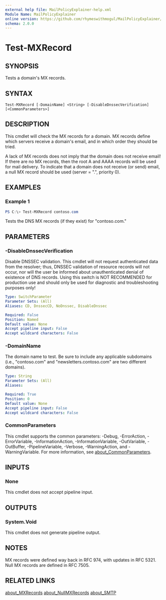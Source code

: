 ```yaml
---
external help file: MailPolicyExplainer-help.xml
Module Name: MailPolicyExplainer
online version: https://github.com/rhymeswithmogul/MailPolicyExplainer/blob/main/man/en-US/Test-MXRecord.md
schema: 2.0.0
---
```


# Test-MXRecord

## SYNOPSIS
Tests a domain's MX records.

## SYNTAX

```
Test-MXRecord [-DomainName] <String> [-DisableDnssecVerification] [<CommonParameters>]
```

## DESCRIPTION
This cmdlet will check the MX records for a domain.  MX records define which servers receive a domain's email, and in which order they should be tried.

A lack of MX records does not imply that the domain does not receive email!  If there are no MX records, then the root A and AAAA records will be used for mail delivery.   To indicate that a domain does not receive (or send) email, a null MX record should be used (server = ".", priority 0).

## EXAMPLES

### Example 1
```powershell
PS C:\> Test-MXRecord contoso.com
```

Tests the DNS MX records (if they exist) for "contoso.com."

## PARAMETERS

### -DisableDnssecVerification
Disable DNSSEC validation.  This cmdlet will not request authenticated data from the resolver;  thus, DNSSEC validation of resource records will not occur, nor will the user be informed about unauthenticated denial of existence of DNS records.  Using this switch is NOT RECOMMENDED for production use and should only be used for diagnostic and troubleshooting purposes only!

```yaml
Type: SwitchParameter
Parameter Sets: (All)
Aliases: CD, DnssecCD, NoDnssec, DisableDnssec

Required: False
Position: Named
Default value: None
Accept pipeline input: False
Accept wildcard characters: False
```

### -DomainName
The domain name to test.  Be sure to include any applicable subdomains (i.e., "contoso.com" and "newsletters.contoso.com" are two different domains).

```yaml
Type: String
Parameter Sets: (All)
Aliases:

Required: True
Position: 0
Default value: None
Accept pipeline input: False
Accept wildcard characters: False
```

### CommonParameters
This cmdlet supports the common parameters: -Debug, -ErrorAction, -ErrorVariable, -InformationAction, -InformationVariable, -OutVariable, -OutBuffer, -PipelineVariable, -Verbose, -WarningAction, and -WarningVariable. For more information, see [about_CommonParameters](http://go.microsoft.com/fwlink/?LinkID=113216).

## INPUTS

### None
This cmdlet does not accept pipeline input.

## OUTPUTS

### System.Void
This cmdlet does not generate pipeline output.

## NOTES
MX records were defined way back in RFC 974, with updates in RFC 5321.  Null MX records are defined in RFC 7505.

## RELATED LINKS

[about_MXRecords]()
[about_NullMXRecords]()
[about_SMTP]()
